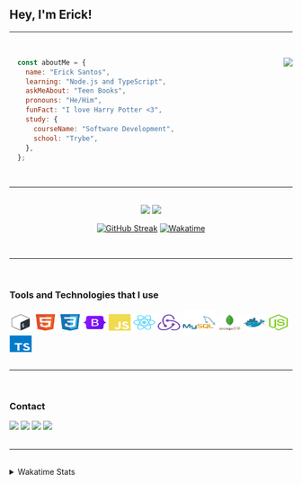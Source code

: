 ## Hey, I'm Erick!

---
</br>
<div align="center">
  <img height="200px" align="right" style="margin-left:30px;" src="https://media.tumblr.com/tumblr_m4vjobYRbG1qj3ir1.gif" />
  <div align="left" style="display: inline_block" markdown="1">
    
```js
  const aboutMe = {
    name: "Erick Santos",
    learning: "Node.js and TypeScript",
    askMeAbout: "Teen Books",
    pronouns: "He/Him",
    funFact: "I love Harry Potter <3",
    study: {
      courseName: "Software Development",
      school: "Trybe",
    },
  };
```
    
  </div>
</div>
</br>

---

</br>
<div align="center">
  <img height="180em" src="https://github-readme-stats.vercel.app/api?username=erick-ol&show_icons=true&theme=dracula&include_all_commits=true&count_private=true&icon_color=2FC18C&title_color=2FC18C&bg_color=1A1D21"/>
  <img height="180em" src="https://github-readme-stats.vercel.app/api/top-langs/?username=erick-ol&layout=compact&langs_count=7&theme=dracula&title_color=2FC18C&bg_color=1A1D21"/>
      
  [![GitHub Streak](https://github-readme-streak-stats.herokuapp.com/?user=erick-ol&theme=dark&fire=2FC18C&ring=2FC18C&background=1A1D21&currStreakLabel=2FC18C)](https://git.io/streak-stats)
  [![Wakatime](https://github-readme-stats.vercel.app/api/wakatime?username=erick_ol&layout=compact&theme=dracula&title_color=2FC18C&bg_color=1A1D21)](https://wakatime.com/@erick_ol)
      
</div>
</br>

---

</br>

### Tools and Technologies that I use

<div>
  <img align="center" alt="bash" height="30" width="40" src="https://raw.githubusercontent.com/devicons/devicon/master/icons/bash/bash-original.svg">
  <img align="center" alt="HTML" height="30" width="40" src="https://raw.githubusercontent.com/devicons/devicon/master/icons/html5/html5-original.svg">
  <img align="center" alt="CSS" height="30" width="40" src="https://raw.githubusercontent.com/devicons/devicon/master/icons/css3/css3-original.svg">
  <img align="center" alt="bootstrap" height="30" width="40" src="https://raw.githubusercontent.com/devicons/devicon/master/icons/bootstrap/bootstrap-original.svg">
  <img align="center" alt="Js" height="30" width="40" src="https://raw.githubusercontent.com/devicons/devicon/master/icons/javascript/javascript-plain.svg">
  <img align="center" alt="React" height="30" width="40" src="https://raw.githubusercontent.com/devicons/devicon/master/icons/react/react-original.svg">
  <img align="center" alt="redux" height="30" width="40" src="https://raw.githubusercontent.com/devicons/devicon/master/icons/redux/redux-original.svg">
  <img align="center" alt="mysql" height="45" width="60" src="https://raw.githubusercontent.com/devicons/devicon/master/icons/mysql/mysql-original-wordmark.svg">
  <img align="center" alt="mongodb" height="30" width="40" src="https://raw.githubusercontent.com/devicons/devicon/master/icons/mongodb/mongodb-original-wordmark.svg">
  <img align="center" alt="Docker" height="30" width="40" src="https://raw.githubusercontent.com/devicons/devicon/master/icons/docker/docker-original.svg">
  <img align="center" alt="Node.js" height="30" width="40" src="https://raw.githubusercontent.com/devicons/devicon/master/icons/nodejs/nodejs-original.svg">
  <img align="center" alt="TypeScript.js" height="30" width="40" src="https://raw.githubusercontent.com/devicons/devicon/master/icons/typescript/typescript-original.svg">
</div>
</br>

---

</br>

### Contact

<div>
  <a href="https://www.linkedin.com/in/erickosantos/" target="_blank"><img src="https://img.shields.io/badge/-LinkedIn-%230077B5?style=for-the-badge&logo=linkedin&logoColor=white" target="_blank"></a> 
  <a href = "mailto:erickosantos.dev@gmail.com"><img src="https://img.shields.io/badge/-Gmail-%23333?style=for-the-badge&logo=gmail&logoColor=white" target="_blank"></a>
  <a href="https://instagram.com/uxrick" target="_blank"><img src="https://img.shields.io/badge/-Instagram-%23E4405F?style=for-the-badge&logo=instagram&logoColor=white" target="_blank"></a>
 <a href="https://discord.com/users/692041528415223898" target="_blank"><img src="https://img.shields.io/badge/Discord-7289DA?style=for-the-badge&logo=discord&logoColor=white" target="_blank"></a> 
  
</div>
</br>

---

</br>

<details>
  <summary>Wakatime Stats</summary>
<br>
      
<!--START_SECTION:waka-->
![Code Time](http://img.shields.io/badge/Code%20Time-773%20hrs%2018%20mins-blue)

![Profile Views](http://img.shields.io/badge/Profile%20Views-0-blue)

**🐱 My GitHub Data** 

> 🏆 1,291 Contributions in the Year 2022
 > 
> 📦 232.4 kB Used in GitHub's Storage 
 > 
> 💼 Opted to Hire
 > 
> 📜 52 Public Repositories 
 > 
> 🔑 4 Private Repositories  
 > 
**I'm an Early 🐤** 

```text
🌞 Morning    139 commits    ██░░░░░░░░░░░░░░░░░░░░░░░   10.86% 
🌆 Daytime    671 commits    █████████████░░░░░░░░░░░░   52.42% 
🌃 Evening    461 commits    █████████░░░░░░░░░░░░░░░░   36.02% 
🌙 Night      9 commits      ░░░░░░░░░░░░░░░░░░░░░░░░░   0.7%

```
📅 **I'm Most Productive on Monday** 

```text
Monday       287 commits    █████░░░░░░░░░░░░░░░░░░░░   22.42% 
Tuesday      258 commits    █████░░░░░░░░░░░░░░░░░░░░   20.16% 
Wednesday    220 commits    ████░░░░░░░░░░░░░░░░░░░░░   17.19% 
Thursday     196 commits    ███░░░░░░░░░░░░░░░░░░░░░░   15.31% 
Friday       157 commits    ███░░░░░░░░░░░░░░░░░░░░░░   12.27% 
Saturday     78 commits     █░░░░░░░░░░░░░░░░░░░░░░░░   6.09% 
Sunday       84 commits     █░░░░░░░░░░░░░░░░░░░░░░░░   6.56%

```


📊 **This Week I Spent My Time On** 

```text
⌚︎ Time Zone: America/Sao_Paulo

💬 Programming Languages: 
TypeScript               11 hrs 6 mins       ██████████████████████░░░   87.75% 
JSON                     32 mins             █░░░░░░░░░░░░░░░░░░░░░░░░   4.32% 
Ruby                     30 mins             █░░░░░░░░░░░░░░░░░░░░░░░░   4.02% 
Bash                     21 mins             ░░░░░░░░░░░░░░░░░░░░░░░░░   2.83% 
Other                    4 mins              ░░░░░░░░░░░░░░░░░░░░░░░░░   0.56%

🔥 Editors: 
VS Code                  12 hrs 40 mins      █████████████████████████   100.0%

🐱‍💻 Projects: 
yuri-core                8 hrs 41 mins       █████████████████░░░░░░░░   68.67% 
mobile                   1 hr 32 mins        ███░░░░░░░░░░░░░░░░░░░░░░   12.19% 
yuri                     50 mins             █░░░░░░░░░░░░░░░░░░░░░░░░   6.6% 
server                   48 mins             █░░░░░░░░░░░░░░░░░░░░░░░░   6.4% 
web                      24 mins             ░░░░░░░░░░░░░░░░░░░░░░░░░   3.18%

💻 Operating System: 
WSL                      12 hrs 40 mins      █████████████████████████   100.0%

```

**I Mostly Code in JavaScript** 

```text
JavaScript               33 repos            ██████████████░░░░░░░░░░░   58.93% 
TypeScript               9 repos             ████░░░░░░░░░░░░░░░░░░░░░   16.07% 
PHP                      4 repos             █░░░░░░░░░░░░░░░░░░░░░░░░   7.14% 
CSS                      3 repos             █░░░░░░░░░░░░░░░░░░░░░░░░   5.36% 
HTML                     3 repos             █░░░░░░░░░░░░░░░░░░░░░░░░   5.36%

```


**Timeline**

![Chart not found](https://raw.githubusercontent.com/erick-ol/erick-ol/main/charts/bar_graph.png) 


 Last Updated on 09/11/2022 18:51:23 UTC
<!--END_SECTION:waka--> 
</details>
